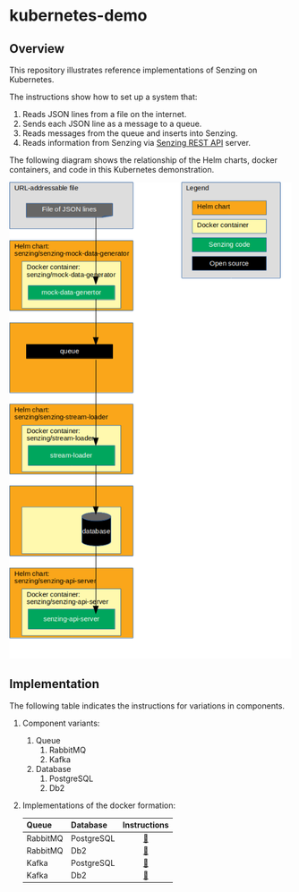 # kubernetes-demo

## Overview

This repository illustrates reference implementations of Senzing on Kubernetes.

The instructions show how to set up a system that:

1. Reads JSON lines from a file on the internet.
1. Sends each JSON line as a message to a queue.
1. Reads messages from the queue and inserts into Senzing.
1. Reads information from Senzing via [Senzing REST API](https://github.com/Senzing/senzing-rest-api) server.

The following diagram shows the relationship of the Helm charts, docker containers, and code in this Kubernetes demonstration.

![Image of architecture](docs/img-architecture/architecture.png)

## Implementation

The following table indicates the instructions for variations in components.

1. Component variants:
    1. Queue
        1. RabbitMQ
        1. Kafka
    1. Database
        1. PostgreSQL
        1. Db2
1. Implementations of the docker formation:

    | Queue    | Database   | Instructions |
    |----------|------------|:------------:|
    | RabbitMQ | PostgreSQL | [:page_facing_up:](docs/helm-rabbitmq-postgresql/README.md) |
    | RabbitMQ | Db2        | [:page_facing_up:](docs/helm-rabbitmq-db2/README.md) |
    | Kafka    | PostgreSQL | [:page_facing_up:](docs/helm-kafka-postgresql/README.md) |
    | Kafka    | Db2        | [:page_facing_up:](docs/helm-kafka-db2/README.md) |
